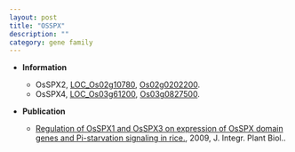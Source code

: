 ```yaml
---
layout: post
title: "OSSPX"
description: ""
category: gene family
---
```


* **Information**  
    + OsSPX2, [LOC_Os02g10780](http://rice.plantbiology.msu.edu/cgi-bin/ORF_infopage.cgi?orf=LOC_Os02g10780), [Os02g0202200](http://rapdb.dna.affrc.go.jp/viewer/gbrowse_details/irgsp1?name=Os02g0202200).
    + OsSPX4, [LOC_Os03g61200](http://rice.plantbiology.msu.edu/cgi-bin/ORF_infopage.cgi?orf=LOC_Os03g61200), [Os03g0827500](http://rapdb.dna.affrc.go.jp/viewer/gbrowse_details/irgsp1?name=Os03g0827500).

* **Publication**  
    + [Regulation of OsSPX1 and OsSPX3 on expression of OsSPX domain genes and Pi-starvation signaling in rice.](http://www.ncbi.nlm.nih.gov/pubmed?term=Regulation+of+OsSPX1+and+OsSPX3+on+expression+of+OsSPX+domain+genes+and+Pi-starvation+signaling+in+rice.%5BTitle%5D), 2009, J. Integr. Plant Biol..


